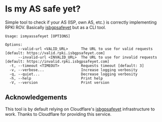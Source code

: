 # Is my AS safe yet?

Simple tool to check if your AS (ISP, own AS, etc.) is correctly implementing RPKI ROV.
Basically [isbgpsafeyet](https://isbgpsafeyet.com/) but as a CLI tool.

```
Usage: ismyassafeyet [OPTIONS]

Options:
      --valid-url <VALID_URL>      The URL to use for valid requests [default: https://valid.rpki.isbgpsafeyet.com]
      --invalid-url <INVALID_URL>  The URL to use for invalid requests [default: https://invalid.rpki.isbgpsafeyet.com]
  -t, --timeout <TIMEOUT>          Requests timeout [default: 3]
  -v, --verbose...                 Increase logging verbosity
  -q, --quiet...                   Decrease logging verbosity
  -h, --help                       Print help
  -V, --version                    Print version
```

## Acknowledgements

This tool is by default relying on Cloudflare's [isbgpsafeyet](https://isbgpsafeyet.com/) infrastructure to work. Thanks to Cloudflare for providing this service.
